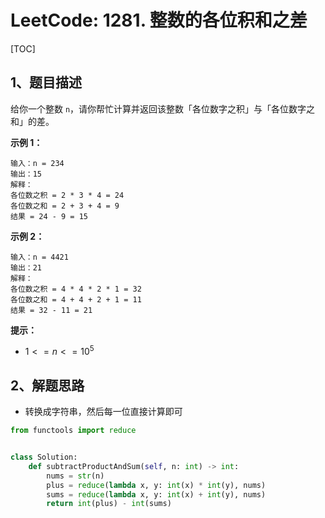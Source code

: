 # LeetCode: 1281. 整数的各位积和之差

[TOC]

## 1、题目描述

给你一个整数 `n`，请你帮忙计算并返回该整数「各位数字之积」与「各位数字之和」的差。

 

**示例 1：**

```
输入：n = 234
输出：15 
解释：
各位数之积 = 2 * 3 * 4 = 24 
各位数之和 = 2 + 3 + 4 = 9 
结果 = 24 - 9 = 15
```


**示例 2：**

```
输入：n = 4421
输出：21
解释： 
各位数之积 = 4 * 4 * 2 * 1 = 32 
各位数之和 = 4 + 4 + 2 + 1 = 11 
结果 = 32 - 11 = 21
```

**提示：**

-   $1 <= n <= 10^5$

## 2、解题思路

-   转换成字符串，然后每一位直接计算即可



```python
from functools import reduce


class Solution:
    def subtractProductAndSum(self, n: int) -> int:
        nums = str(n)
        plus = reduce(lambda x, y: int(x) * int(y), nums)
        sums = reduce(lambda x, y: int(x) + int(y), nums)
        return int(plus) - int(sums)
```

